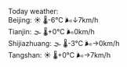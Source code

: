 Today weather:  
Beijing: ☀️ 🌡️-6°C 🌬️↓7km/h  
Tianjin: 🌫  🌡️+0°C 🌬️0km/h  
Shijiazhuang: 🌫  🌡️-3°C 🌬️→0km/h  
Tangshan: ☀️ 🌡️+0°C 🌬️→7km/h  
